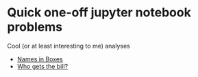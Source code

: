 # Quick one-off jupyter notebook problems

Cool (or at least interesting to me) analyses

 - [Names in Boxes](notebooks/2016-09-08_jbw_names-in-boxes.ipynb)
 - [Who gets the bill?](notebooks/2016-09-10_jbw_who-gets-the-bill.ipynb)

